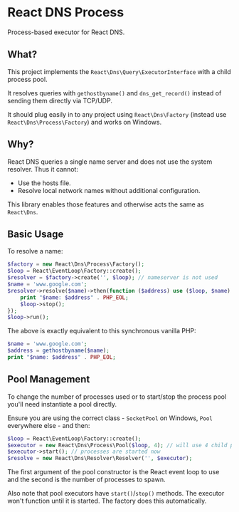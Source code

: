 # React DNS Process

Process-based executor for React DNS.


## What?

This project implements the `React\Dns\Query\ExecutorInterface` with a child process pool.

It resolves queries with `gethostbyname()` and `dns_get_record()` instead of sending them directly via TCP/UDP.

It should plug easily in to any project using `React\Dns\Factory` (instead use `React\Dns\Process\Factory`) and works on Windows.


## Why?

React DNS queries a single name server and does not use the system resolver. Thus it cannot:

+ Use the hosts file.
+ Resolve local network names without additional configuration.

This library enables those features and otherwise acts the same as `React\Dns`.


## Basic Usage

To resolve a name:

```php
$factory = new React\Dns\Process\Factory();
$loop = React\EventLoop\Factory::create();
$resolver = $factory->create('', $loop); // nameserver is not used
$name = 'www.google.com';
$resolver->resolve($name)->then(function ($address) use ($loop, $name) {
    print "$name: $address" . PHP_EOL;
    $loop->stop();
});
$loop->run();
```

The above is exactly equivalent to this synchronous vanilla PHP:

```php
$name = 'www.google.com';
$address = gethostbyname($name);
print "$name: $address" . PHP_EOL;
```
## Pool Management

To change the number of processes  used or to start/stop the process pool you'll need instantiate a pool directly.

Ensure you are using the correct class - `SocketPool` on Windows, `Pool` everywhere else - and then:

```php
$loop = React\EventLoop\Factory::create();
$executor = new React\Dns\Process\Pool($loop, 4); // will use 4 child processes
$executor->start(); // processes are started now
$resolve = new React\Dns\Resolver\Resolver('', $executor);
```

The first argument of the pool constructor is the React event loop to use and the second is the number of processes to spawn.

Also note that pool executors have `start()`/`stop()` methods. The executor won't function until it is started. The factory does this automatically.
